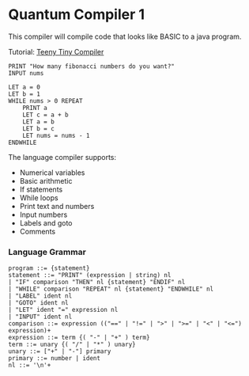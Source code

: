 # Quantum Compiler 1

This compiler will compile code that looks like BASIC to a java program.

Tutorial: [Teeny Tiny Compiler](https://austinhenley.com/blog/teenytinycompiler1.html)

```basic
PRINT "How many fibonacci numbers do you want?"
INPUT nums

LET a = 0
LET b = 1
WHILE nums > 0 REPEAT
    PRINT a
    LET c = a + b
    LET a = b
    LET b = c
    LET nums = nums - 1
ENDWHILE
```

The language compiler supports:
* Numerical variables 
* Basic arithmetic 
* If statements 
* While loops
* Print text and numbers
* Input numbers
* Labels and goto
* Comments

### Language Grammar
```grammar
program ::= {statement}
statement ::= "PRINT" (expression | string) nl
| "IF" comparison "THEN" nl {statement} "ENDIF" nl
| "WHILE" comparison "REPEAT" nl {statement} "ENDWHILE" nl
| "LABEL" ident nl
| "GOTO" ident nl
| "LET" ident "=" expression nl
| "INPUT" ident nl
comparison ::= expression (("==" | "!=" | ">" | ">=" | "<" | "<=") expression)+
expression ::= term {( "-" | "+" ) term}
term ::= unary {( "/" | "*" ) unary}
unary ::= ["+" | "-"] primary
primary ::= number | ident
nl ::= '\n'+
```